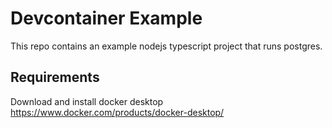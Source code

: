 # Devcontainer Example
This repo contains an example nodejs typescript project that runs postgres.

## Requirements
Download and install docker desktop https://www.docker.com/products/docker-desktop/  
